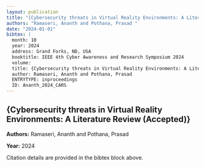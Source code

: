 ```yaml
---
layout: publication
title: "{Cybersecurity threats in Virtual Reality Environments: A Literature Review (Accepted)}"
authors: "Ramaseri, Ananth and Pothana, Prasad "
date: "2024-01-01"
bibtex: |
  month: 10
  year: 2024
  address: Grand Forks, ND, USA
  booktitle: IEEE 4th Cyber Awareness and Research Symposium 2024
  volume: 
  title: {Cybersecurity threats in Virtual Reality Environments: A Literature Review (Accepted)}
  author: Ramaseri, Ananth and Pothana, Prasad 
  ENTRYTYPE: inproceedings
  ID: Ananth_2024_CARS
---
```


## {Cybersecurity threats in Virtual Reality Environments: A Literature Review (Accepted)}

**Authors:** Ramaseri, Ananth and Pothana, Prasad 

**Year:** 2024

Citation details are provided in the bibtex block above.
